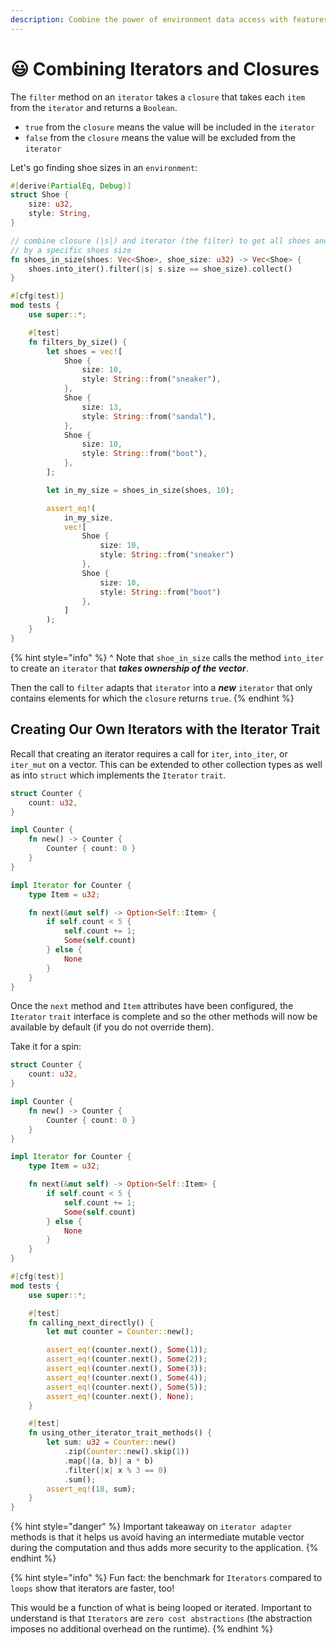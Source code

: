 ```yaml
---
description: Combine the power of environment data access with features of iteration,.
---
```


# 😃 Combining Iterators and Closures

The `filter` method on an `iterator` takes a `closure` that takes each `item` from the `iterator` and returns a `Boolean`.

* `true` from the `closure` means the value will be included in the `iterator`
* `false` from the `closure` means the value will be excluded from the `iterator`

Let's go finding shoe sizes in an `environment`:

```rust
#[derive(PartialEq, Debug)]
struct Shoe {
    size: u32,
    style: String,
}

// combine closure (|s|) and iterator (the filter) to get all shoes and filter 
// by a specific shoes size
fn shoes_in_size(shoes: Vec<Shoe>, shoe_size: u32) -> Vec<Shoe> {
    shoes.into_iter().filter(|s| s.size == shoe_size).collect()
}

#[cfg(test)]
mod tests {
    use super::*;

    #[test]
    fn filters_by_size() {
        let shoes = vec![
            Shoe {
                size: 10,
                style: String::from("sneaker"),
            },
            Shoe {
                size: 13,
                style: String::from("sandal"),
            },
            Shoe {
                size: 10,
                style: String::from("boot"),
            },
        ];

        let in_my_size = shoes_in_size(shoes, 10);

        assert_eq!(
            in_my_size,
            vec![
                Shoe {
                    size: 10,
                    style: String::from("sneaker")
                },
                Shoe {
                    size: 10,
                    style: String::from("boot")
                },
            ]
        );
    }
}

```

{% hint style="info" %}
^ Note that `shoe_in_size` calls the method `into_iter` to create an `iterator` that _**takes ownership of the vector**_.&#x20;

Then the call to `filter` adapts that `iterator` into a _**new**_ `iterator` that only contains elements for which the `closure` returns `true`.
{% endhint %}

## Creating Our Own Iterators with the Iterator Trait

Recall that creating an iterator requires a call for `iter`, `into_iter`, or `iter_mut` on a vector. This can be extended to other collection types as well as into `struct` which implements the `Iterator` `trait`.

```rust
struct Counter {
    count: u32,
}

impl Counter {
    fn new() -> Counter {
        Counter { count: 0 }
    }
}

impl Iterator for Counter {
    type Item = u32;

    fn next(&mut self) -> Option<Self::Item> {
        if self.count < 5 {
            self.count += 1;
            Some(self.count)
        } else {
            None
        }
    }
}
```

Once the `next` method and `Item` attributes have been configured, the `Iterator` `trait` interface is complete and so the other methods will now be available by default (if you do not override them).

Take it for a spin:

```rust
struct Counter {
    count: u32,
}

impl Counter {
    fn new() -> Counter {
        Counter { count: 0 }
    }
}

impl Iterator for Counter {
    type Item = u32;

    fn next(&mut self) -> Option<Self::Item> {
        if self.count < 5 {
            self.count += 1;
            Some(self.count)
        } else {
            None
        }
    }
}

#[cfg(test)]
mod tests {
    use super::*;

    #[test]
    fn calling_next_directly() {
        let mut counter = Counter::new();

        assert_eq!(counter.next(), Some(1));
        assert_eq!(counter.next(), Some(2));
        assert_eq!(counter.next(), Some(3));
        assert_eq!(counter.next(), Some(4));
        assert_eq!(counter.next(), Some(5));
        assert_eq!(counter.next(), None);
    }

    #[test]
    fn using_other_iterator_trait_methods() {
        let sum: u32 = Counter::new()
            .zip(Counter::new().skip(1))
            .map(|(a, b)| a * b)
            .filter(|x| x % 3 == 0)
            .sum();
        assert_eq!(18, sum);
    }
}
```

{% hint style="danger" %}
Important takeaway on `iterator adapter` methods is that it helps us avoid having an intermediate mutable vector during the computation and thus adds more security to the application.
{% endhint %}

{% hint style="info" %}
Fun fact: the benchmark for `Iterators` compared to `loops` show that iterators are faster, too!

This would be a function of what is being looped or iterated. Important to understand is that `Iterators` are `zero cost abstractions` (the abstraction imposes no additional overhead on the runtime).
{% endhint %}
